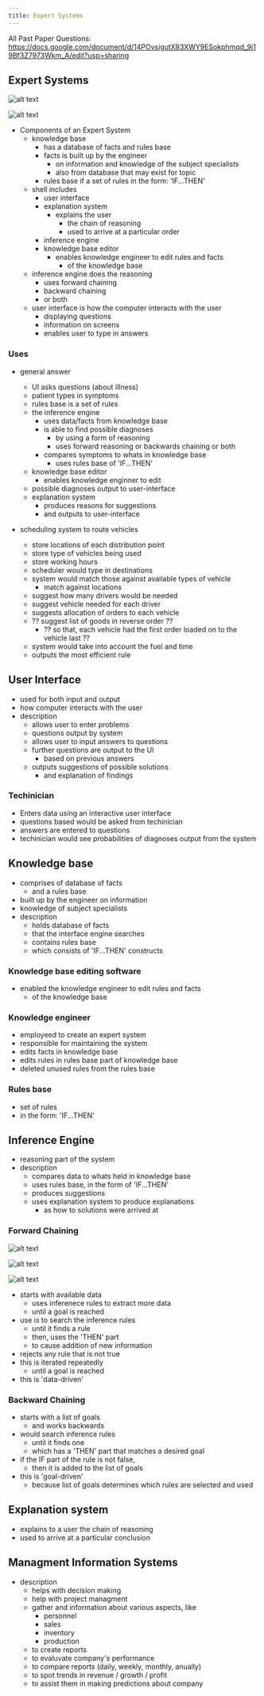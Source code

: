 ```yaml
---
title: Expert Systems
---
```


All Past Paper Questions: https://docs.google.com/document/d/14POvsigutX83XWY9ESokphmqd_9j19Bf3Z7973Wkm_A/edit?usp=sharing


## Expert Systems

![alt text](image.png)

![alt text](image-1.png)


- Components of an Expert System
    - knowledge base
        - has a database of facts and rules base
        - facts is built up by the engineer
            - on information and knowledge of the subject specialists
            - also from database that may exist for topic
        - rules base if a set of rules in the form: 'IF...THEN'
    - shell includes
        - user interface
        - explanation system 
            - explains the user
                - the chain of reasoning
                - used to arrive at a particular order
        - inference engine
        - knowledge base editor
            - enables knowledge engineer to edit rules and facts
                - of the knowledge base
    - inference engine does the reasoning
        - uses forward chaining
        - backward chaining
        - or both
    - user interface is how the computer interacts with the user
        - displaying questions
        - information on screens
        - enables user to type in answers

### Uses

- general answer
    - UI asks questions (about illness)
    - patient types in symptoms
    - rules base is a set of rules
    - the inference engine 
        - uses data/facts from knowledge base
        - is able to find possible diagnoses
            - by using a form of reasoning
            - uses forward reasoning or backwards chaining or both
        - compares symptoms to whats in knowledge base
            - uses rules base of 'IF...THEN'
    - knowledge base editor 
        - enables knowledge enginner to edit 
    - possible diagnoses output to user-interface
    - explanation system 
        - produces reasons for suggestions
        - and outputs to user-interface

- scheduling system to route vehicles
    - store locations of each distribution point
    - store type of vehicles being used 
    - store working hours
    - scheduler would type in destinations
    - system would match those against available types of vehicle
        - match against locations
    - suggest how many drivers would be needed
    - suggest vehicle needed for each driver
    - suggests allocation of orders to each vehicle
    - ?? suggest list of goods in reverse order ??
        - ?? so that, each vehicle had the first order loaded on to the vehicle last ?? 
    - system would take into account the fuel and time
    - outputs the most efficient rule 

## User Interface

- used for both input and output
- how computer interacts with the user
- description
    - allows user to enter problems
    - questions output by system
    - allows user to input answers to questions
    - further questions are output to the UI
        - based on previous answers
    - outputs suggestions of possible solutions
        - and explanation of findings

### Techinician

- Enters data using an interactive user interface
- questions based would be asked from techinician
- answers are entered to questions
- techinician would see probabilities of diagnoses output from the system

## Knowledge base

- comprises of database of facts
    - and a rules base 
- built up by the engineer on information 
- knowledge of subject specialists
- description
    - holds database of facts
    - that the interface engine searches
    - contains rules base
    - which consists of 'IF...THEN' constructs

### Knowledge base editing software

- enabled the knowledge engineer to edit rules and facts
    - of the knowledge base

### Knowledge engineer

- employeed to create an expert system
- responsible for maintaining the system
- edits facts in knowledge base
- edits rules in rules base part of knowledge base
- deleted unused rules from the rules base

### Rules base

- set of rules 
- in the form: 'IF...THEN'

## Inference Engine

- reasoning part of the system
- description
    - compares data to whats held in knowledge base
    - uses rules base, in the form of 'IF...THEN'
    - produces suggestions
    - uses explanation system to produce explanations
        - as how to solutions were arrived at 


### Forward Chaining

![alt text](image-2.png)

![alt text](image-3.png)

![alt text](image-4.png)

- starts with available data
    - uses inferenece rules to extract more data
    - until a goal is reached
- use is to search the inference rules
    - until it finds a rule
    - then, uses the 'THEN' part
    - to cause addition of new information
- rejects any rule that is not true
- this is iterated repeatedly
    - until a goal is reached
- this is 'data-driven'

### Backward Chaining

- starts with a list of goals
    - and works backwards
- would search inference rules 
    - until it finds one
    - which has a 'THEN' part that matches a desired goal
- if the IF part of the rule is not false,
    - then it is added to the list of goals
- this is 'goal-driven'
    - because list of goals determines which rules are selected and used

## Explanation system

- explains to a user the chain of reasoning
- used to arrive at a particular conclusion


## Managment Information Systems

- description
    - helps with decision making
    - help with project managment
    - gather and information about various aspects, like
        - personnel
        - sales
        - inventory
        - production
    - to create reports
    - to evaluvate company's performance
    - to compare reports (daily, weekly, monthly, anually)
    - to spot trends in revenue / growth / profit
    - to assist them in making predictions about company

